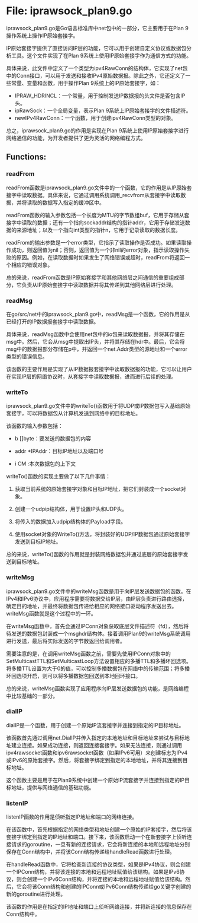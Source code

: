 # File: iprawsock_plan9.go

iprawsock_plan9.go是Go语言标准库中net包中的一部分，它主要用于在Plan 9操作系统上操作IP原始套接字。

IP原始套接字提供了直接访问IP层的功能，它可以用于创建自定义协议或数据包分析工具。这个文件实现了在Plan 9系统上使用IP原始套接字作为通信方式的功能。

具体来说，此文件中定义了一个类型为ipv4RawConn的结构体，它实现了net包中的Conn接口，可以用于发送和接收IPv4原始数据报。除此之外，它还定义了一些常量、变量和函数，用于操作Plan 9系统上的IP原始套接字，如：

- IPRAW_HDRINCL：一个常量，用于控制发送IP数据报的头文件是否包含IP头。
- ipRawSock：一个全局变量，表示Plan 9系统上IP原始套接字的文件描述符。
- newIPv4RawConn：一个函数，用于创建ipv4RawConn类型的对象。

总之，iprawsock_plan9.go的作用是实现在Plan 9系统上使用IP原始套接字进行网络通信的功能，为开发者提供了更为灵活的网络编程方式。

## Functions:

### readFrom

readFrom函数是iprawsock_plan9.go文件中的一个函数，它的作用是从IP原始套接字中读取数据。具体来说，它通过调用系统调用_recvfrom从套接字中读取数据，并将读取的数据写入指定的缓冲区中。

readFrom函数的输入参数包括一个长度为MTU的字节数组buf，它用于存储从套接字中读取的数据；还有一个指向sockaddr结构的指针addr，它用于存储发送数据的来源地址；以及一个指向int类型的指针n，它用于记录读取的数据长度。

readFrom的输出参数是一个error类型，它指示了读取操作是否成功。如果读取操作成功，则返回值为nil；否则，返回值为一个非nil的error对象，指示读取操作失败的原因。例如，在读取数据时如果发生了网络错误或超时，readFrom将返回一个相应的错误对象。

总的来说，readFrom函数是IP原始套接字和其他网络层之间通信的重要组成部分，它负责从IP原始套接字中读取数据并将其传递到其他网络层进行处理。



### readMsg

在go/src/net中的iprawsock_plan9.go中，readMsg是一个函数，它的作用是从已经打开的IP数据报套接字中读取数据。

具体来说，readMsg函数中会使用net包中的io包来读取数据报，并将其存储在msg中。然后，它会从msg中提取出IP头，并将其存储在hdr中。最后，它会将msg中的数据报部分存储在p中，并返回一个net.Addr类型的源地址和一个error类型的错误信息。

该函数的主要作用是实现了从IP数据报套接字中读取数据报的功能，它可以让用户在实现IP层的网络协议时，从套接字中读取数据报，进而进行后续的处理。



### writeTo

iprawsock_plan9.go文件中的writeTo()函数用于将UDP或IP数据包写入基础原始套接字，可以将数据包从计算机发送到网络中的目标地址。

该函数的输入参数包括：

- b []byte：要发送的数据包的内容

- addr *IPAddr：目标IP地址以及端口号

- i CM :本次数据包的上下文

writeTo()函数的实现主要做了以下几件事情：

1. 获取当前系统的原始套接字对象和目标IP地址，把它们封装成一个socket对象。

2. 创建一个udpip结构体，用于设置IP头和UDP头。

3. 将传入的数据加入udpip结构体的Payload字段。

4. 使用socket对象的WriteTo()方法，将封装好的UDP/IP数据包通过原始套接字发送到目标IP地址。

总的来说，writeTo()函数的作用就是封装网络数据包并通过底层的原始套接字发送到目标地址。



### writeMsg

iprawsock_plan9.go文件中的writeMsg函数是用于向IP层发送数据包的函数。在IPv4和IPv6协议中，应用程序需要将数据交给IP层，由IP层负责进行路由选择，确定目的地址，并最终将数据包传递给相应的网络接口驱动程序发送出去。writeMsg函数就是这个过程中的一环。

在writeMsg函数中，首先会通过IPConn对象获取底层文件描述符（fd），然后将待发送的数据包封装成一个msghdr结构体。接着调用Plan9的writeMsg系统调用进行发送，最后将实际发送的字节数返回给调用者。

需要注意的是，在调用writeMsg函数之前，需要先使用IPConn对象中的SetMulticastTTL和SetMulticastLoop方法设置相应的多播TTL和多播环回选项。将多播TTL设置为大于0的值，可以控制多播数据包在网络中的传输范围；将多播环回选项开启，则可以将多播数据包回送到本地回环接口。

总的来说，writeMsg函数实现了应用程序向IP层发送数据包的功能，是网络编程中比较基础的一部分。



### dialIP

dialIP是一个函数，用于创建一个原始IP流套接字并连接到指定的IP目标地址。

该函数首先通过调用net.DialIP并传入指定的本地地址和目标地址来尝试与目标地址建立连接。如果成功连接，则返回连接套接字。如果无法连接，则通过调用ipv4rawsocket函数和ipv6rawsocket函数（如果IPv6可用）来创建标志为IPv4或IPv6的原始套接字。然后，将套接字绑定到指定的本地地址，并将其连接到目标地址。

这个函数主要是用于在Plan9系统中创建一个原始IP流套接字并连接到指定的IP目标地址，提供与网络通信的基础功能。



### listenIP

listenIP函数的作用是侦听指定IP地址和端口的网络连接。

在该函数中，首先根据指定的网络类型和地址创建一个原始的IP套接字，然后将该套接字绑定到指定的IP地址和端口。接下来，该函数启动一个在新套接字上侦听连接请求的goroutine，一旦有新的连接请求，它会将新连接的本地和远程地址分别保存在Conn结构中，并将该Conn结构传递给handleRead函数进行处理。

在handleRead函数中，它将检查新连接的协议类型，如果是IPv4协议，则会创建一个IPConn结构，并将该连接的本地和远程地址赋值给该结构。如果是IPv6协议，则会创建一个IPv6Conn结构，并将连接的本地和远程地址赋值给该结构。然后，它会将该Conn结构和创建的IPConn或IPv6Conn结构传递给go关键字创建的新的goroutine进行处理。

该函数的作用是在指定的IP地址和端口上侦听网络连接，并将新连接的信息保存在Conn结构中。



